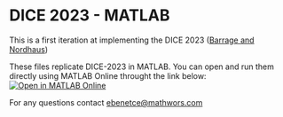# DICE 2023 - MATLAB

This is a first iteration at implementing the DICE 2023 ([Barrage and Nordhaus](https://www.pnas.org/doi/full/10.1073/pnas.2312030121?doi=10.1073%2Fpnas.2312030121))

These files replicate DICE-2023 in MATLAB. You can open and run them directly using MATLAB Online throught the link below:
[![Open in MATLAB Online](https://www.mathworks.com/images/responsive/global/open-in-matlab-online.svg)](https://matlab.mathworks.com/open/github/v1?repo=ebenetce/DICE2023&project=DICE2023.prj)

For any questions contact ebenetce@mathwors.com